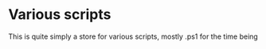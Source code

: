 # Various scripts

This is quite simply a store for various scripts, mostly .ps1 for the time being
